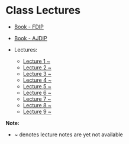 # Class Lectures

- [Book - FDIP][BookLink]  
- [Book - AJDIP][BookLink]  
- Lectures:  

    - [Lecture 1 ~][L1]
    - [Lecture 2 ~][L2]
    - [Lecture 3 ~][L3]
    - [Lecture 4 ~][L4]
    - [Lecture 5 ~][L5]
    - [Lecture 6 ~][L6]
    - [Lecture 7 ~][L7]
    - [Lecture 8 ~][L8]
    - [Lecture 9 ~][L9]

**Note:**   
- ~ denotes lecture notes are yet not available

[BookLink]: https://docs.google.com/viewer?url=https://raw.githubusercontent.com/RaviRahar/Notes/master/DigitalImageProcessing/FDIP.pdf
[BookLink]: https://docs.google.com/viewer?url=https://raw.githubusercontent.com/RaviRahar/Notes/master/DigitalImageProcessing/AJDIP.pdf

[L1]: https://docs.google.com/viewer?url=https://raw.githubusercontent.com/RaviRahar/Notes/master/DigitalImageProcessing/L1.pdf
[L2]: https://docs.google.com/viewer?url=https://raw.githubusercontent.com/RaviRahar/Notes/master/DigitalImageProcessing/L2.pdf
[L3]: https://docs.google.com/viewer?url=https://raw.githubusercontent.com/RaviRahar/Notes/master/DigitalImageProcessing/L3.pdf
[L4]: https://docs.google.com/viewer?url=https://raw.githubusercontent.com/RaviRahar/Notes/master/DigitalImageProcessing/L4.pdf
[L5]: https://docs.google.com/viewer?url=https://raw.githubusercontent.com/RaviRahar/Notes/master/DigitalImageProcessing/L5.pdf
[L6]: https://docs.google.com/viewer?url=https://raw.githubusercontent.com/RaviRahar/Notes/master/DigitalImageProcessing/L6.pdf
[L7]: https://docs.google.com/viewer?url=https://raw.githubusercontent.com/RaviRahar/Notes/master/DigitalImageProcessing/L7.pdf
[L8]: https://docs.google.com/viewer?url=https://raw.githubusercontent.com/RaviRahar/Notes/master/DigitalImageProcessing/L8.pdf
[L9]: https://docs.google.com/viewer?url=https://raw.githubusercontent.com/RaviRahar/Notes/master/DigitalImageProcessing/L9.pdf
